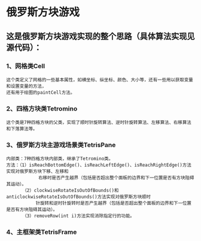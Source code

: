 俄罗斯方块游戏
===============

这是俄罗斯方块游戏实现的整个思路（具体算法实现见源代码）：
------------------------------------------------------------

### 1、网格类Cell

    这个类定义了网格的一些基本属性，如横坐标、纵坐标、颜色、大小等，还有一些用以获取变量和设置变量的方法，
    还有用于绘图的paintCell方法。
    
### 2、四格方块类Tetromino

    这个类是7种四格方块的父类，实现了顺时针旋转算法、逆时针旋转算法、左移算法、右移算法和下落算法等。
    
### 3、俄罗斯方块主游戏场景类TetrisPane

    内部类：7种四格方块内部类，继承了Tetromino类。
    方法：（1）isReachBottomEdge()、isReachLeftEdge()、isReachRightEdge()方法实现对俄罗斯方块下移、左移和
                右移时是否产生越界（包括是否超出整个面板的边界和下一位置是否有方块阻碍其运动）。
          （2）clockwiseRotateIsOutOfBounds()和anticlockwiseRotateIsOutOfBounds()方法实现对俄罗斯方块顺时
               针旋转和逆时针旋转时是否产生越界（包括是否超出整个面板的边界和下一位置是否有方块阻碍其运动）。
          （3）removeRow(int i)方法实现消除指定行的功能。
          
### 4、主框架类TetrisFrame
